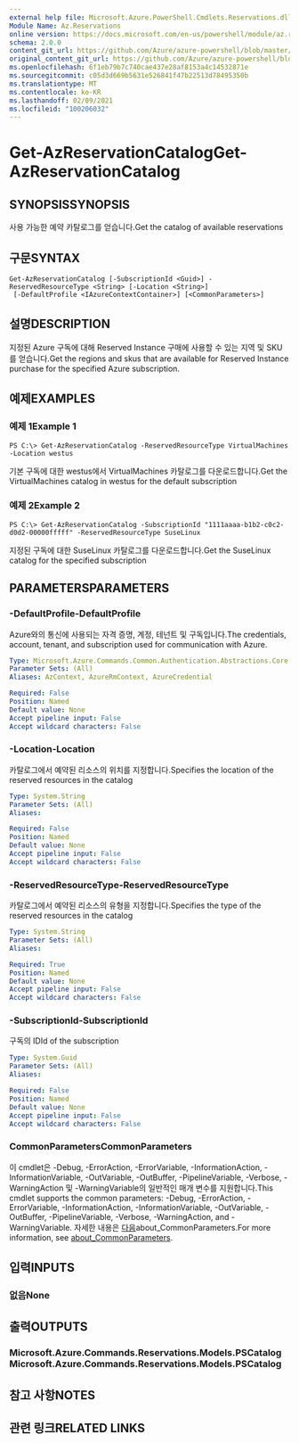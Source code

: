 ```yaml
---
external help file: Microsoft.Azure.PowerShell.Cmdlets.Reservations.dll-Help.xml
Module Name: Az.Reservations
online version: https://docs.microsoft.com/en-us/powershell/module/az.reservations/get-azreservationcatalog
schema: 2.0.0
content_git_url: https://github.com/Azure/azure-powershell/blob/master/src/Reservations/Reservations/help/Get-AzReservationCatalog.md
original_content_git_url: https://github.com/Azure/azure-powershell/blob/master/src/Reservations/Reservations/help/Get-AzReservationCatalog.md
ms.openlocfilehash: 6f1eb79b7c740cae437e28af8153a4c14532871e
ms.sourcegitcommit: c05d3d669b5631e526841f47b22513d78495350b
ms.translationtype: MT
ms.contentlocale: ko-KR
ms.lasthandoff: 02/09/2021
ms.locfileid: "100206032"
---
```

# <span data-ttu-id="c4e01-101">Get-AzReservationCatalog</span><span class="sxs-lookup"><span data-stu-id="c4e01-101">Get-AzReservationCatalog</span></span>

## <span data-ttu-id="c4e01-102">SYNOPSIS</span><span class="sxs-lookup"><span data-stu-id="c4e01-102">SYNOPSIS</span></span>
<span data-ttu-id="c4e01-103">사용 가능한 예약 카탈로그를 얻습니다.</span><span class="sxs-lookup"><span data-stu-id="c4e01-103">Get the catalog of available reservations</span></span>

## <span data-ttu-id="c4e01-104">구문</span><span class="sxs-lookup"><span data-stu-id="c4e01-104">SYNTAX</span></span>

```
Get-AzReservationCatalog [-SubscriptionId <Guid>] -ReservedResourceType <String> [-Location <String>]
 [-DefaultProfile <IAzureContextContainer>] [<CommonParameters>]
```

## <span data-ttu-id="c4e01-105">설명</span><span class="sxs-lookup"><span data-stu-id="c4e01-105">DESCRIPTION</span></span>
<span data-ttu-id="c4e01-106">지정된 Azure 구독에 대해 Reserved Instance 구매에 사용할 수 있는 지역 및 SKU를 얻습니다.</span><span class="sxs-lookup"><span data-stu-id="c4e01-106">Get the regions and skus that are available for Reserved Instance purchase for the specified Azure subscription.</span></span>

## <span data-ttu-id="c4e01-107">예제</span><span class="sxs-lookup"><span data-stu-id="c4e01-107">EXAMPLES</span></span>

### <span data-ttu-id="c4e01-108">예제 1</span><span class="sxs-lookup"><span data-stu-id="c4e01-108">Example 1</span></span>
```
PS C:\> Get-AzReservationCatalog -ReservedResourceType VirtualMachines -Location westus
```

<span data-ttu-id="c4e01-109">기본 구독에 대한 westus에서 VirtualMachines 카탈로그를 다운로드합니다.</span><span class="sxs-lookup"><span data-stu-id="c4e01-109">Get the VirtualMachines catalog in westus for the default subscription</span></span>

### <span data-ttu-id="c4e01-110">예제 2</span><span class="sxs-lookup"><span data-stu-id="c4e01-110">Example 2</span></span>
```
PS C:\> Get-AzReservationCatalog -SubscriptionId "1111aaaa-b1b2-c0c2-d0d2-00000fffff" -ReservedResourceType SuseLinux
```

<span data-ttu-id="c4e01-111">지정된 구독에 대한 SuseLinux 카탈로그를 다운로드합니다.</span><span class="sxs-lookup"><span data-stu-id="c4e01-111">Get the SuseLinux catalog for the specified subscription</span></span>

## <span data-ttu-id="c4e01-112">PARAMETERS</span><span class="sxs-lookup"><span data-stu-id="c4e01-112">PARAMETERS</span></span>

### <span data-ttu-id="c4e01-113">-DefaultProfile</span><span class="sxs-lookup"><span data-stu-id="c4e01-113">-DefaultProfile</span></span>
<span data-ttu-id="c4e01-114">Azure와의 통신에 사용되는 자격 증명, 계정, 테넌트 및 구독입니다.</span><span class="sxs-lookup"><span data-stu-id="c4e01-114">The credentials, account, tenant, and subscription used for communication with Azure.</span></span>

```yaml
Type: Microsoft.Azure.Commands.Common.Authentication.Abstractions.Core.IAzureContextContainer
Parameter Sets: (All)
Aliases: AzContext, AzureRmContext, AzureCredential

Required: False
Position: Named
Default value: None
Accept pipeline input: False
Accept wildcard characters: False
```

### <span data-ttu-id="c4e01-115">-Location</span><span class="sxs-lookup"><span data-stu-id="c4e01-115">-Location</span></span>
<span data-ttu-id="c4e01-116">카탈로그에서 예약된 리소스의 위치를 지정합니다.</span><span class="sxs-lookup"><span data-stu-id="c4e01-116">Specifies the location of the reserved resources in the catalog</span></span>

```yaml
Type: System.String
Parameter Sets: (All)
Aliases:

Required: False
Position: Named
Default value: None
Accept pipeline input: False
Accept wildcard characters: False
```

### <span data-ttu-id="c4e01-117">-ReservedResourceType</span><span class="sxs-lookup"><span data-stu-id="c4e01-117">-ReservedResourceType</span></span>
<span data-ttu-id="c4e01-118">카탈로그에서 예약된 리소스의 유형을 지정합니다.</span><span class="sxs-lookup"><span data-stu-id="c4e01-118">Specifies the type of the reserved resources in the catalog</span></span>

```yaml
Type: System.String
Parameter Sets: (All)
Aliases:

Required: True
Position: Named
Default value: None
Accept pipeline input: False
Accept wildcard characters: False
```

### <span data-ttu-id="c4e01-119">-SubscriptionId</span><span class="sxs-lookup"><span data-stu-id="c4e01-119">-SubscriptionId</span></span>
<span data-ttu-id="c4e01-120">구독의 ID</span><span class="sxs-lookup"><span data-stu-id="c4e01-120">Id of the subscription</span></span>

```yaml
Type: System.Guid
Parameter Sets: (All)
Aliases:

Required: False
Position: Named
Default value: None
Accept pipeline input: False
Accept wildcard characters: False
```

### <span data-ttu-id="c4e01-121">CommonParameters</span><span class="sxs-lookup"><span data-stu-id="c4e01-121">CommonParameters</span></span>
<span data-ttu-id="c4e01-122">이 cmdlet은 -Debug, -ErrorAction, -ErrorVariable, -InformationAction, -InformationVariable, -OutVariable, -OutBuffer, -PipelineVariable, -Verbose, -WarningAction 및 -WarningVariable의 일반적인 매개 변수를 지원합니다.</span><span class="sxs-lookup"><span data-stu-id="c4e01-122">This cmdlet supports the common parameters: -Debug, -ErrorAction, -ErrorVariable, -InformationAction, -InformationVariable, -OutVariable, -OutBuffer, -PipelineVariable, -Verbose, -WarningAction, and -WarningVariable.</span></span> <span data-ttu-id="c4e01-123">자세한 내용은 [다음](http://go.microsoft.com/fwlink/?LinkID=113216)about_CommonParameters.</span><span class="sxs-lookup"><span data-stu-id="c4e01-123">For more information, see [about_CommonParameters](http://go.microsoft.com/fwlink/?LinkID=113216).</span></span>

## <span data-ttu-id="c4e01-124">입력</span><span class="sxs-lookup"><span data-stu-id="c4e01-124">INPUTS</span></span>

### <span data-ttu-id="c4e01-125">없음</span><span class="sxs-lookup"><span data-stu-id="c4e01-125">None</span></span>

## <span data-ttu-id="c4e01-126">출력</span><span class="sxs-lookup"><span data-stu-id="c4e01-126">OUTPUTS</span></span>

### <span data-ttu-id="c4e01-127">Microsoft.Azure.Commands.Reservations.Models.PSCatalog</span><span class="sxs-lookup"><span data-stu-id="c4e01-127">Microsoft.Azure.Commands.Reservations.Models.PSCatalog</span></span>

## <span data-ttu-id="c4e01-128">참고 사항</span><span class="sxs-lookup"><span data-stu-id="c4e01-128">NOTES</span></span>

## <span data-ttu-id="c4e01-129">관련 링크</span><span class="sxs-lookup"><span data-stu-id="c4e01-129">RELATED LINKS</span></span>
